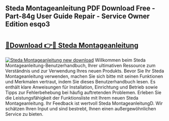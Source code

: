 ## Steda Montageanleitung PDF Download Free - Part-84g User Guide Repair - Service Owner Edition esqo3

# <h2><a href="http://df7llc4.blite.top/?on=Steda+Montageanleitung">🔗Download 👉🔴 Steda Montageanleitung</a></h2>

[![Steda Montageanleitung new download](https://i.imgur.com/lujVjoI.png)](http://df7llc4.blite.top/?on=Steda+Montageanleitung)
Willkommen beim Steda Montageanleitung-Benutzerhandbuch, Ihrer ultimativen Ressource zum Verständnis und zur Verwendung Ihres neuen Produkts. Bevor Sie Ihr Steda Montageanleitung verwenden, machen Sie sich bitte mit seinen Funktionen und Merkmalen vertraut, indem Sie dieses Benutzerhandbuch lesen. Es enthält klare Anweisungen für Installation, Einrichtung und Betrieb sowie Tipps zur Fehlerbehebung bei häufig auftretenden Problemen. Erleben Sie die Leistungsfähigkeit der Funktionsliste mit Ihrem neuen Steda Montageanleitung. Ihr Feedback ist wertvoll Steda MontageanleitungD. Wir schätzen Ihren Input und sind bestrebt, Ihnen einen außergewöhnlichen Service zu bieten.
